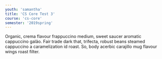 ```yaml
---
youth: 'samantha'
title: 'CS Core Test 3'
course: 'cs-core'
semester: '2019spring'
---
```


Organic, crema flavour frappuccino medium, sweet saucer aromatic cappuccino galão. Fair trade dark that, trifecta, robust beans steamed cappuccino a caramelization id roast. So, body acerbic carajillo mug flavour wings roast filter.